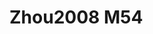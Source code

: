 <a name="material" />

# Zhou2008 M54
<script type="application/ld+json">
  {
    "@context": "https://schema.org/",
    "@type": "ChemicalSubstance",
    "http://purl.org/dc/terms/conformsTo":
      {
        "@type": "CreativeWork",
        "@id": "https://bioschemas.org/profiles/ChemicalSubstance/0.4-RELEASE/"
      },
    "@id": "https://egonw.github.io/nanowiki/nanowiki266.html#material",
    "name": "Zhou2008 M54",
    "sameAs: "http://127.0.0.1/mediawiki/index.php/Special:URIResolver/Zhou2008_M54"
  }
</script>

